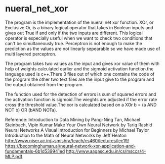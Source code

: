 # nueral_net_xor

The program is the implementation of the nueral net xor function. XOr, or Exclusive Or, is a binary logical operator that takes in Boolean inputs and gives out True if and only if the 
two inputs are different. This logical operator is especially useful when we want to check two conditions that can't be simultaneously true. Perceptron is not enough to make the 
prediction as the values are not linearly sepearable so we have made use of multi layered perceptron.

The program takes two values as the input and gives xor value of them with help of weights calculated earlier and the sigmoid activation function.the language used is c++.There 3 files 
out of which one contains the code of the program the other two text files are the input give to the program and the output obtained from the program.

The function used for the detection of errors is sum of squared errors and the activation function is sigmoid.The wieghts are adjusted if the error rate cross the threshold value.The xor 
is calculated based on a XOr b = (a AND NOT b) OR (bAND NOTa).

Reference:
Introduction to Data Mining by Pang-Ning Tan, Michael Steinbach, Vipin Kumar 
Make Your Own Neural Network by Tariq Rashid 
Neural Networks A Visual Introduction for Beginners by Michael Taylor 
Introduction to the Math of Neural Networks by Jeff Heaton
http://www.niser.ac.in/~smishra/teach/cs460/lectures/lec19/
https://becominghuman.ai/neural-network-xor-application-and-fundamentals-6b1d539941ed
http://www.aagasc.edu.in/cs/msccs/4-MLP.pdf
